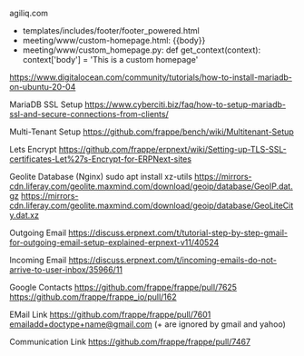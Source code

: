 agiliq.com
- templates/includes/footer/footer_powered.html
- meeting/www/custom-homepage.html:
{{body}}
- meeting/www/custom_homepage.py:
def get_context(context):
    context['body'] = 'This is a custom homepage'


https://www.digitalocean.com/community/tutorials/how-to-install-mariadb-on-ubuntu-20-04

MariaDB SSL Setup
https://www.cyberciti.biz/faq/how-to-setup-mariadb-ssl-and-secure-connections-from-clients/

Multi-Tenant Setup
https://github.com/frappe/bench/wiki/Multitenant-Setup

Lets Encrypt
https://github.com/frappe/erpnext/wiki/Setting-up-TLS-SSL-certificates-Let%27s-Encrypt-for-ERPNext-sites

Geolite Database (Nginx)
sudo apt install xz-utils
https://mirrors-cdn.liferay.com/geolite.maxmind.com/download/geoip/database/GeoIP.dat.gz
https://mirrors-cdn.liferay.com/geolite.maxmind.com/download/geoip/database/GeoLiteCity.dat.xz

Outgoing Email
https://discuss.erpnext.com/t/tutorial-step-by-step-gmail-for-outgoing-email-setup-explained-erpnext-v11/40524

Incoming Email
https://discuss.erpnext.com/t/incoming-emails-do-not-arrive-to-user-inbox/35966/11

Google Contacts
https://github.com/frappe/frappe/pull/7625
https://github.com/frappe/frappe_io/pull/162

EMail Link
https://github.com/frappe/frappe/pull/7601  emailadd+doctype+name@gmail.com  (+ are ignored by gmail and yahoo)

Communication Link
https://github.com/frappe/frappe/pull/7467  

